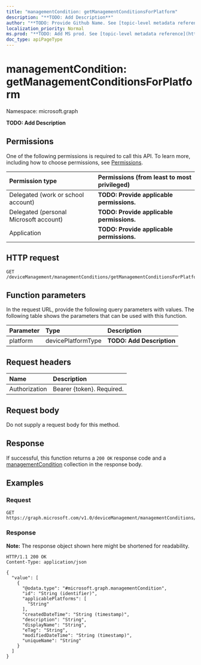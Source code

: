 ```yaml
---
title: "managementCondition: getManagementConditionsForPlatform"
description: "**TODO: Add Description**"
author: "**TODO: Provide Github Name. See [topic-level metadata reference](https://msgo.azurewebsites.net/add/document/guidelines/metadata.html#topic-level-metadata)**"
localization_priority: Normal
ms.prod: "**TODO: Add MS prod. See [topic-level metadata reference](https://msgo.azurewebsites.net/add/document/guidelines/metadata.html#topic-level-metadata)**"
doc_type: apiPageType
---
```


# managementCondition: getManagementConditionsForPlatform
Namespace: microsoft.graph



**TODO: Add Description**

## Permissions
One of the following permissions is required to call this API. To learn more, including how to choose permissions, see [Permissions](/graph/permissions-reference).

|Permission type|Permissions (from least to most privileged)|
|:---|:---|
|Delegated (work or school account)|**TODO: Provide applicable permissions.**|
|Delegated (personal Microsoft account)|**TODO: Provide applicable permissions.**|
|Application|**TODO: Provide applicable permissions.**|

## HTTP request

<!-- {
  "blockType": "ignored"
}
-->
``` http
GET /deviceManagement/managementConditions/getManagementConditionsForPlatform
```

## Function parameters
In the request URL, provide the following query parameters with values.
The following table shows the parameters that can be used with this function.

|Parameter|Type|Description|
|:---|:---|:---|
|platform|devicePlatformType|**TODO: Add Description**|


## Request headers
|Name|Description|
|:---|:---|
|Authorization|Bearer {token}. Required.|

## Request body
Do not supply a request body for this method.

## Response

If successful, this function returns a `200 OK` response code and a [managementCondition](../resources/managementcondition.md) collection in the response body.

## Examples

### Request
<!-- {
  "blockType": "request",
  "name": "managementcondition_getmanagementconditionsforplatform"
}
-->
``` http
GET https://graph.microsoft.com/v1.0/deviceManagement/managementConditions/getManagementConditionsForPlatform(platform='parameterValue')
```


### Response
**Note:** The response object shown here might be shortened for readability.
<!-- {
  "blockType": "response",
  "truncated": true,
  "@odata.type": "Collection(microsoft.graph.managementCondition)"
}
-->
``` http
HTTP/1.1 200 OK
Content-Type: application/json

{
  "value": [
    {
      "@odata.type": "#microsoft.graph.managementCondition",
      "id": "String (identifier)",
      "applicablePlatforms": [
        "String"
      ],
      "createdDateTime": "String (timestamp)",
      "description": "String",
      "displayName": "String",
      "eTag": "String",
      "modifiedDateTime": "String (timestamp)",
      "uniqueName": "String"
    }
  ]
}
```

